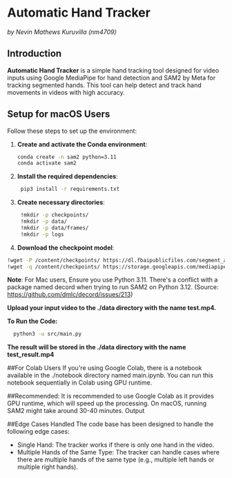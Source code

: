 # Automatic Hand Tracker  
*by Nevin Mathews Kuruvilla (nm4709)*

## Introduction  
**Automatic Hand Tracker** is a simple hand tracking tool designed for video inputs using Google MediaPipe for hand detection and SAM2 by Meta for tracking segmented hands. This tool can help detect and track hand movements in videos with high accuracy.

## Setup for macOS Users

Follow these steps to set up the environment:

1. **Create and activate the Conda environment**:
   ```bash
   conda create -n sam2 python=3.11
   conda activate sam2
   ```
   
2. **Install the required dependencies**:
   ```bash
    pip3 install -r requirements.txt
    ```
3. **Create necessary directories**:
   ```bash
    !mkdir -p checkpoints/
    !mkdir -p data/
    !mkdir -p data/frames/
    !mkdir -p logs
   ```
4. **Download the checkpoint model**:
  ```bash
  !wget -P /content/checkpoints/ https://dl.fbaipublicfiles.com/segment_anything_2/092824/sam2.1_hiera_large.pt
  !wget -q /content/checkpoints/ https://storage.googleapis.com/mediapipe-models/hand_landmarker/hand_landmarker/float16/1/hand_landmarker.task
  ```
**Note**: For Mac users, Ensure you use Python 3.11. There's a conflict with a package named decord when trying to run SAM2 on Python 3.12. (Source: https://github.com/dmlc/decord/issues/213)


**Upload your input video to the ./data directory with the name test.mp4.**

**To Run the Code:**
  ```bash
    python3 -u src/main.py
  ```

**The result will be stored in the ./data directory with the name test_result.mp4**

##For Colab Users
If you're using Google Colab, there is a notebook available in the ./notebook directory named main.ipynb. You can run this notebook sequentially in Colab using GPU runtime.

##Recommended:
It is  recommended to use Google Colab as it provides GPU runtime, which will speed up the processing. On macOS, running SAM2 might take around 30-40 minutes.
Output

##Edge Cases Handled
The code base has been designed to handle the following edge cases:

- Single Hand: The tracker works if there is only one hand in the video.
- Multiple Hands of the Same Type: The tracker can handle cases where there are multiple hands of the same type (e.g., multiple left hands or multiple right hands).
